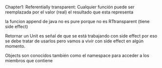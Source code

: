 Chapter1:
Referentially transparent: Cualquier función puede ser reemplazada por el valor (real) el resultado que esta representa

la funcion append de java no es pure porque no es RTtransparent (tiene side effect)

Retornar un Unit es señal de que se está trabajando con side effect por eso se debe tratar de usarlos pero vamos a vivir  con side effect en
algún momento.


Objects son conocidos también como el namespace para acceder a los miembros que contiene